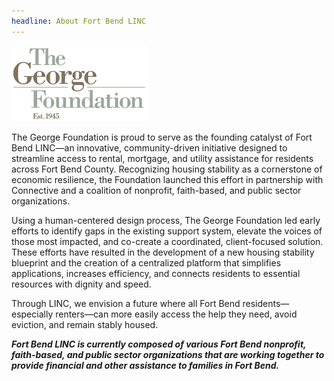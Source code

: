 ```yaml
---
headline: About Fort Bend LINC
---
```


![The George Foundation Logo](../../../assets/images/tgf-logo.png)

The George Foundation is proud to serve as the founding catalyst of Fort Bend LINC—an innovative, community-driven initiative designed to streamline access to rental, mortgage, and utility assistance for residents across Fort Bend County. Recognizing housing stability as a cornerstone of economic resilience, the Foundation launched this effort in partnership with Connective and a coalition of nonprofit, faith-based, and public sector organizations.

Using a human-centered design process, The George Foundation led early efforts to identify gaps in the existing support system, elevate the voices of those most impacted, and co-create a coordinated, client-focused solution. These efforts have resulted in the development of a new housing stability blueprint and the creation of a centralized platform that simplifies applications, increases efficiency, and connects residents to essential resources with dignity and speed.

Through LINC, we envision a future where all Fort Bend residents—especially renters—can more easily access the help they need, avoid eviction, and remain stably housed.

***Fort Bend LINC is currently composed of various Fort Bend nonprofit, faith-based, and public sector organizations that are working together to provide financial and other assistance to families in Fort Bend.***